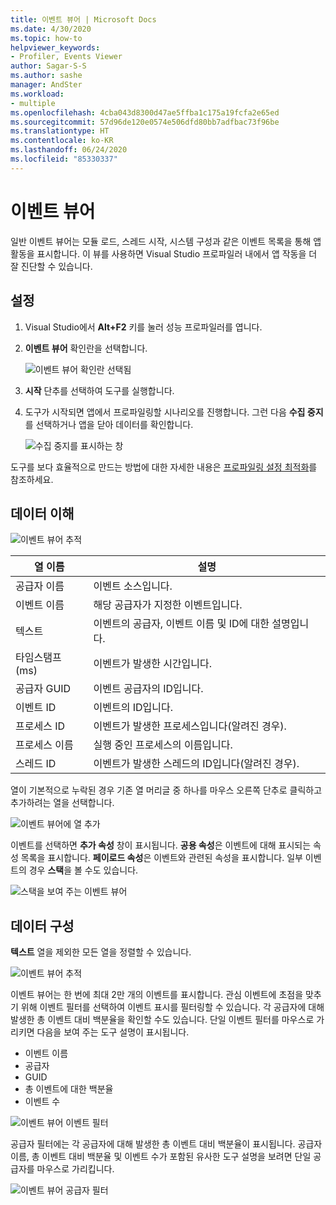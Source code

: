 ```yaml
---
title: 이벤트 뷰어 | Microsoft Docs
ms.date: 4/30/2020
ms.topic: how-to
helpviewer_keywords:
- Profiler, Events Viewer
author: Sagar-S-S
ms.author: sashe
manager: AndSter
ms.workload:
- multiple
ms.openlocfilehash: 4cba043d8300d47ae5ffba1c175a19fcfa2e65ed
ms.sourcegitcommit: 57d96de120e0574e506dfd80bb7adfbac73f96be
ms.translationtype: HT
ms.contentlocale: ko-KR
ms.lasthandoff: 06/24/2020
ms.locfileid: "85330337"
---
```

# <a name="events-viewer"></a>이벤트 뷰어

일반 이벤트 뷰어는 모듈 로드, 스레드 시작, 시스템 구성과 같은 이벤트 목록을 통해 앱 활동을 표시합니다. 이 뷰를 사용하면 Visual Studio 프로파일러 내에서 앱 작동을 더 잘 진단할 수 있습니다.

## <a name="setup"></a>설정

1. Visual Studio에서 **Alt+F2** 키를 눌러 성능 프로파일러를 엽니다.

1. **이벤트 뷰어** 확인란을 선택합니다.

   ![이벤트 뷰어 확인란 선택됨](../profiling/media/eventsviewerselected.png "이벤트 뷰어 확인란 선택됨")

1. **시작** 단추를 선택하여 도구를 실행합니다.

1. 도구가 시작되면 앱에서 프로파일링할 시나리오를 진행합니다. 그런 다음 **수집 중지**를 선택하거나 앱을 닫아 데이터를 확인합니다.

   ![수집 중지를 표시하는 창](../profiling/media/stopcollectioneventsviewer.png "수집 중지를 표시하는 창")

도구를 보다 효율적으로 만드는 방법에 대한 자세한 내용은 [프로파일링 설정 최적화](../profiling/optimize-profiler-settings.md)를 참조하세요.

## <a name="understand-your-data"></a>데이터 이해

![이벤트 뷰어 추적](../profiling/media/eventviewertrace.png "이벤트 뷰어 추적")

|열 이름|설명|
|----------|---------------------|
|공급자 이름|이벤트 소스입니다.|
|이벤트 이름|해당 공급자가 지정한 이벤트입니다.|
|텍스트|이벤트의 공급자, 이벤트 이름 및 ID에 대한 설명입니다.|
|타임스탬프(ms)|이벤트가 발생한 시간입니다.|
|공급자 GUID|이벤트 공급자의 ID입니다.|
|이벤트 ID|이벤트의 ID입니다.|
|프로세스 ID|이벤트가 발생한 프로세스입니다(알려진 경우).|
|프로세스 이름|실행 중인 프로세스의 이름입니다.|
|스레드 ID|이벤트가 발생한 스레드의 ID입니다(알려진 경우).|

열이 기본적으로 누락된 경우 기존 열 머리글 중 하나를 마우스 오른쪽 단추로 클릭하고 추가하려는 열을 선택합니다.

![이벤트 뷰어에 열 추가](../profiling/media/eventvieweraddcolumns.png "이벤트 뷰어에 열 추가")

이벤트를 선택하면 **추가 속성** 창이 표시됩니다. **공용 속성**은 이벤트에 대해 표시되는 속성 목록을 표시합니다. **페이로드 속성**은 이벤트와 관련된 속성을 표시합니다. 일부 이벤트의 경우 **스택**을 볼 수도 있습니다.

![스택을 보여 주는 이벤트 뷰어](../profiling/media/eventviewerstacks.png "스택을 보여 주는 이벤트 뷰어")

## <a name="organize-your-data"></a>데이터 구성

**텍스트** 열을 제외한 모든 열을 정렬할 수 있습니다.

![이벤트 뷰어 추적](../profiling/media/eventviewertrace.png "이벤트 뷰어 추적")

이벤트 뷰어는 한 번에 최대 2만 개의 이벤트를 표시합니다. 관심 이벤트에 초점을 맞추기 위해 이벤트 필터를 선택하여 이벤트 표시를 필터링할 수 있습니다. 각 공급자에 대해 발생한 총 이벤트 대비 백분율을 확인할 수도 있습니다. 단일 이벤트 필터를 마우스로 가리키면 다음을 보여 주는 도구 설명이 표시됩니다.

- 이벤트 이름
- 공급자
- GUID
- 총 이벤트에 대한 백분율
- 이벤트 수

![이벤트 뷰어 이벤트 필터](../profiling/media/eventviewereventfilter.png "이벤트 뷰어 이벤트 필터")

공급자 필터에는 각 공급자에 대해 발생한 총 이벤트 대비 백분율이 표시됩니다. 공급자 이름, 총 이벤트 대비 백분율 및 이벤트 수가 포함된 유사한 도구 설명을 보려면 단일 공급자를 마우스로 가리킵니다.

![이벤트 뷰어 공급자 필터](../profiling/media/eventviewerproviderfilter.png "이벤트 뷰어 공급자 필터")
